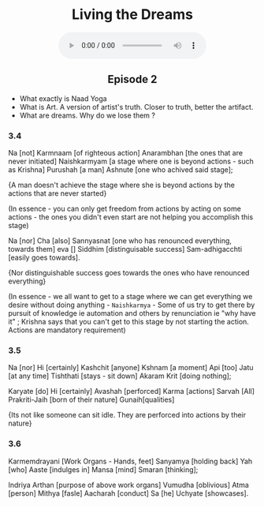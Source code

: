 <center><h1>Living the Dreams </h1></center>
<center>
<figure>
    <audio
       controls
       src="./dreams.mp3">
          Your browser does not support the
          <code>audio</code> element.
    </audio>
</figure>
<h2>Episode 2</h2>
</center>

- What exactly is Naad Yoga
- What is Art. A version of artist's truth. Closer to truth, better the artifact.
- What are dreams. Why do we lose them ?
### 3.4

Na [not] Karmnaam [of righteous action] Anarambhan [the ones that are never initiated] Naishkarmyam [a stage where one is beyond actions - such as Krishna] Purushah [a man] Ashnute [one who achived said stage];

{A man doesn't achieve the stage where she is beyond actions by the actions that are never started}

(In essence - you can only get freedom from actions by acting on some actions - the ones you didn't even start are not helping you accomplish this stage)

Na [nor] Cha [also] Sannyasnat [one who has renounced everything, towards them] eva [] Siddhim [distinguisable success] Sam-adhigacchti [easily goes towards].

{Nor distinguishable success goes towards the ones who have renounced everything}

(In essence - we all want to get to a stage where we can get everything we desire without doing anything - `Naishkarmya` - Some of us try to get there by pursuit of knowledge ie automation and others by renunciation ie "why have it" ; Krishna says that you can't get to this stage by not starting the action. Actions are mandatory requirement)

### 3.5

Na [nor] Hi [certainly] Kashchit [anyone] Kshnam [a moment] Api [too] Jatu [at any time] Tishthati [stays - sit down] Akaram Krit [doing nothing];

Karyate [do] Hi [certainly] Avashah [perforced] Karma [actions] Sarvah [All] Prakriti-Jaih [born of their nature] Gunaih[qualities]

{Its not like someone can sit idle. They are perforced into actions by their nature}

### 3.6

Karmemdrayani [Work Organs - Hands, feet] Sanyamya [holding back] Yah [who] Aaste [indulges in] Mansa [mind] Smaran [thinking];

Indriya Arthan [purpose of above work organs] Vumudha [oblivious] Atma [person] Mithya [fasle] Aacharah [conduct] Sa [he] Uchyate [showcases]. 



